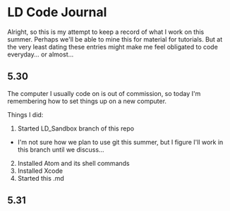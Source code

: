 # LD Code Journal
Alright, so this is my attempt to keep a record of what I work on this summer. Perhaps we'll be able to mine this for material for tutorials. But at the very least dating these entries might make me feel obligated to code everyday... or almost...

## 5.30
The computer I usually code on is out of commission, so today I'm remembering how to set things up on a new computer.

Things I did:
1. Started LD_Sandbox branch of this repo
  * I'm not sure how we plan to use git this summer, but I figure I'll work in this branch until we discuss...
2. Installed Atom and its shell commands
3. Installed Xcode
4. Started this .md

## 5.31
